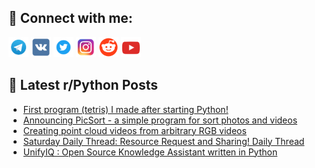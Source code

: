 ## 🔎 Connect with me:
[<img src="https://github.com/bullbesh/bullbesh/blob/main/images/Telegram.png" width="32" height="32" />](https://t.me/bullbesh)
[<img src="https://github.com/bullbesh/bullbesh/blob/main/images/VK.png" width="32" height="32" />](https://vk.com/bullbesh)
[<img src="https://github.com/bullbesh/bullbesh/blob/main/images/Twitter.png" width="32" height="32" />](https://twitter.com/bullbesh1)
[<img src="https://github.com/bullbesh/bullbesh/blob/main/images/Instagram.png" width="32" height="32" />](https://www.instagram.com/bullbesh)
[<img src="https://github.com/bullbesh/bullbesh/blob/main/images/Reddit.png" width="32" height="32" />](https://www.reddit.com/user/bullbesh)
[<img src="https://github.com/bullbesh/bullbesh/blob/main/images/YouTube.png" width="32" height="32" />](https://www.youtube.com/channel/UCtfjRs6uzgq5mfm8S06WTcg)

## 📕 Latest r/Python Posts
<!-- BLOG-POST-LIST:START -->
- [First program &lpar;tetris&rpar; I made after starting Python!](https://www.reddit.com/r/Python/comments/15iqfhl/first_program_tetris_i_made_after_starting_python/)
- [Announcing PicSort - a simple program for sort photos and videos](https://www.reddit.com/r/Python/comments/15iiemw/announcing_picsort_a_simple_program_for_sort/)
- [Creating point cloud videos from arbitrary RGB videos](https://www.reddit.com/r/Python/comments/15igaaf/creating_point_cloud_videos_from_arbitrary_rgb/)
- [Saturday Daily Thread: Resource Request and Sharing! Daily Thread](https://www.reddit.com/r/Python/comments/15ig8sd/saturday_daily_thread_resource_request_and/)
- [UnifyIQ : Open Source Knowledge Assistant written in Python](https://www.reddit.com/r/Python/comments/15iftee/unifyiq_open_source_knowledge_assistant_written/)
<!-- BLOG-POST-LIST:END -->
